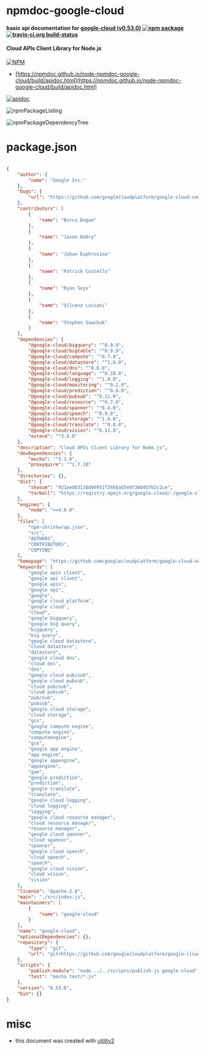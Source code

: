 # npmdoc-google-cloud

#### basic api documentation for  [google-cloud (v0.53.0)](https://github.com/googlecloudplatform/google-cloud-node#readme)  [![npm package](https://img.shields.io/npm/v/npmdoc-google-cloud.svg?style=flat-square)](https://www.npmjs.org/package/npmdoc-google-cloud) [![travis-ci.org build-status](https://api.travis-ci.org/npmdoc/node-npmdoc-google-cloud.svg)](https://travis-ci.org/npmdoc/node-npmdoc-google-cloud)

#### Cloud APIs Client Library for Node.js

[![NPM](https://nodei.co/npm/google-cloud.png?downloads=true&downloadRank=true&stars=true)](https://www.npmjs.com/package/google-cloud)

- [https://npmdoc.github.io/node-npmdoc-google-cloud/build/apidoc.html](https://npmdoc.github.io/node-npmdoc-google-cloud/build/apidoc.html)

[![apidoc](https://npmdoc.github.io/node-npmdoc-google-cloud/build/screenCapture.buildCi.browser.%252Ftmp%252Fbuild%252Fapidoc.html.png)](https://npmdoc.github.io/node-npmdoc-google-cloud/build/apidoc.html)

![npmPackageListing](https://npmdoc.github.io/node-npmdoc-google-cloud/build/screenCapture.npmPackageListing.svg)

![npmPackageDependencyTree](https://npmdoc.github.io/node-npmdoc-google-cloud/build/screenCapture.npmPackageDependencyTree.svg)



# package.json

```json

{
    "author": {
        "name": "Google Inc."
    },
    "bugs": {
        "url": "https://github.com/googlecloudplatform/google-cloud-node/issues"
    },
    "contributors": [
        {
            "name": "Burcu Dogan"
        },
        {
            "name": "Jason Dobry"
        },
        {
            "name": "Johan Euphrosine"
        },
        {
            "name": "Patrick Costello"
        },
        {
            "name": "Ryan Seys"
        },
        {
            "name": "Silvano Luciani"
        },
        {
            "name": "Stephen Sawchuk"
        }
    ],
    "dependencies": {
        "@google-cloud/bigquery": "^0.9.0",
        "@google-cloud/bigtable": "^0.9.0",
        "@google-cloud/compute": "^0.7.0",
        "@google-cloud/datastore": "^1.0.0",
        "@google-cloud/dns": "^0.6.0",
        "@google-cloud/language": "^0.10.0",
        "@google-cloud/logging": "^1.0.0",
        "@google-cloud/monitoring": "^0.2.0",
        "@google-cloud/prediction": "^0.6.0",
        "@google-cloud/pubsub": "^0.11.0",
        "@google-cloud/resource": "^0.7.0",
        "@google-cloud/spanner": "^0.4.0",
        "@google-cloud/speech": "^0.9.0",
        "@google-cloud/storage": "^1.0.0",
        "@google-cloud/translate": "^0.8.0",
        "@google-cloud/vision": "^0.11.0",
        "extend": "^3.0.0"
    },
    "description": "Cloud APIs Client Library for Node.js",
    "devDependencies": {
        "mocha": "^3.1.0",
        "proxyquire": "^1.7.10"
    },
    "directories": {},
    "dist": {
        "shasum": "931aed63136d86951f2466ab5e97360d57b2c2ce",
        "tarball": "https://registry.npmjs.org/google-cloud/-/google-cloud-0.53.0.tgz"
    },
    "engines": {
        "node": ">=4.0.0"
    },
    "files": [
        "npm-shrinkwrap.json",
        "src",
        "AUTHORS",
        "CONTRIBUTORS",
        "COPYING"
    ],
    "homepage": "https://github.com/googlecloudplatform/google-cloud-node#readme",
    "keywords": [
        "google apis client",
        "google api client",
        "google apis",
        "google api",
        "google",
        "google cloud platform",
        "google cloud",
        "cloud",
        "google bigquery",
        "google big query",
        "bigquery",
        "big query",
        "google cloud datastore",
        "cloud datastore",
        "datastore",
        "google cloud dns",
        "cloud dns",
        "dns",
        "google cloud pub/sub",
        "google cloud pubsub",
        "cloud pub/sub",
        "cloud pubsub",
        "pub/sub",
        "pubsub",
        "google cloud storage",
        "cloud storage",
        "gcs",
        "google compute engine",
        "compute engine",
        "computeengine",
        "gce",
        "google app engine",
        "app engine",
        "google appengine",
        "appengine",
        "gae",
        "google prediction",
        "prediction",
        "google translate",
        "translate",
        "google cloud logging",
        "cloud logging",
        "logging",
        "google cloud resource manager",
        "cloud resource manager",
        "resource manager",
        "google cloud spanner",
        "cloud spanner",
        "spanner",
        "google cloud speech",
        "cloud speech",
        "speech",
        "google cloud vision",
        "cloud vision",
        "vision"
    ],
    "license": "Apache-2.0",
    "main": "./src/index.js",
    "maintainers": [
        {
            "name": "google-cloud"
        }
    ],
    "name": "google-cloud",
    "optionalDependencies": {},
    "repository": {
        "type": "git",
        "url": "git+https://github.com/googlecloudplatform/google-cloud-node.git"
    },
    "scripts": {
        "publish-module": "node ../../scripts/publish.js google-cloud",
        "test": "mocha test/*.js"
    },
    "version": "0.53.0",
    "bin": {}
}
```



# misc
- this document was created with [utility2](https://github.com/kaizhu256/node-utility2)
